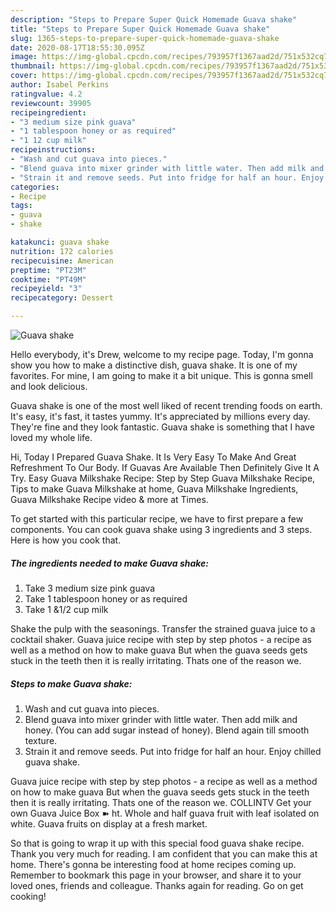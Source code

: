 ```yaml
---
description: "Steps to Prepare Super Quick Homemade Guava shake"
title: "Steps to Prepare Super Quick Homemade Guava shake"
slug: 1365-steps-to-prepare-super-quick-homemade-guava-shake
date: 2020-08-17T18:55:30.095Z
image: https://img-global.cpcdn.com/recipes/793957f1367aad2d/751x532cq70/guava-shake-recipe-main-photo.jpg
thumbnail: https://img-global.cpcdn.com/recipes/793957f1367aad2d/751x532cq70/guava-shake-recipe-main-photo.jpg
cover: https://img-global.cpcdn.com/recipes/793957f1367aad2d/751x532cq70/guava-shake-recipe-main-photo.jpg
author: Isabel Perkins
ratingvalue: 4.2
reviewcount: 39905
recipeingredient:
- "3 medium size pink guava"
- "1 tablespoon honey or as required"
- "1 12 cup milk"
recipeinstructions:
- "Wash and cut guava into pieces."
- "Blend guava into mixer grinder with little water. Then add milk and honey. (You can add sugar instead of honey). Blend again till smooth texture."
- "Strain it and remove seeds. Put into fridge for half an hour. Enjoy chilled guava shake."
categories:
- Recipe
tags:
- guava
- shake

katakunci: guava shake 
nutrition: 172 calories
recipecuisine: American
preptime: "PT23M"
cooktime: "PT49M"
recipeyield: "3"
recipecategory: Dessert

---
```



![Guava shake](https://img-global.cpcdn.com/recipes/793957f1367aad2d/751x532cq70/guava-shake-recipe-main-photo.jpg)

Hello everybody, it's Drew, welcome to my recipe page. Today, I'm gonna show you how to make a distinctive dish, guava shake. It is one of my favorites. For mine, I am going to make it a bit unique. This is gonna smell and look delicious.

Guava shake is one of the most well liked of recent trending foods on earth. It's easy, it's fast, it tastes yummy. It's appreciated by millions every day. They're fine and they look fantastic. Guava shake is something that I have loved my whole life.

Hi, Today I Prepared Guava Shake. It Is Very Easy To Make And Great Refreshment To Our Body. If Guavas Are Available Then Definitely Give It A Try. Easy Guava Milkshake Recipe: Step by Step Guava Milkshake Recipe, Tips to make Guava Milkshake at home, Guava Milkshake Ingredients, Guava Milkshake Recipe video &amp; more at Times.


To get started with this particular recipe, we have to first prepare a few components. You can cook guava shake using 3 ingredients and 3 steps. Here is how you cook that.

<!--inarticleads1-->

##### The ingredients needed to make Guava shake:

1. Take 3 medium size pink guava
1. Take 1 tablespoon honey or as required
1. Take 1 &amp;1/2 cup milk


Shake the pulp with the seasonings. Transfer the strained guava juice to a cocktail shaker. Guava juice recipe with step by step photos - a recipe as well as a method on how to make guava But when the guava seeds gets stuck in the teeth then it is really irritating. Thats one of the reason we. 

<!--inarticleads2-->

##### Steps to make Guava shake:

1. Wash and cut guava into pieces.
1. Blend guava into mixer grinder with little water. Then add milk and honey. (You can add sugar instead of honey). Blend again till smooth texture.
1. Strain it and remove seeds. Put into fridge for half an hour. Enjoy chilled guava shake.


Guava juice recipe with step by step photos - a recipe as well as a method on how to make guava But when the guava seeds gets stuck in the teeth then it is really irritating. Thats one of the reason we. COLLINTV Get your own Guava Juice Box ➽ ht. Whole and half guava fruit with leaf isolated on white. Guava fruits on display at a fresh market. 

So that is going to wrap it up with this special food guava shake recipe. Thank you very much for reading. I am confident that you can make this at home. There's gonna be interesting food at home recipes coming up. Remember to bookmark this page in your browser, and share it to your loved ones, friends and colleague. Thanks again for reading. Go on get cooking!
